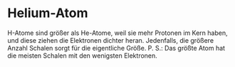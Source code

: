 # Helium-Atom

H-Atome sind größer als He-Atome, weil sie mehr Protonen im Kern haben, und
diese ziehen die Elektronen dichter heran. Jedenfalls, die größere Anzahl
Schalen sorgt für die eigentliche Größe. P. S.: Das größte Atom hat die meisten
Schalen mit den wenigsten Elektronen.
